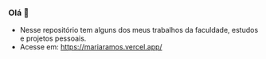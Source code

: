### Olá 👋

<!--
**mariamers/mariamers** is a ✨ _special_ ✨ repository because its `README.md` (this file) appears on your GitHub profile.

Here are some ideas to get you started:

- 🔭 I’m currently working on ...
- 🌱 I’m currently learning ...
- 👯 I’m looking to collaborate on ...
- 🤔 I’m looking for help with ...
- 💬 Ask me about ...
- 📫 How to reach me: ...
- 😄 Pronouns: ...
- ⚡ Fun fact: ...
[![My GitHub Language Stats](https://github-readme-stats.vercel.app/api/top-langs/?username=mariamers&langs_count=5&theme=tokyonight)]()
-->

- Nesse repositório tem alguns dos meus trabalhos da faculdade, estudos e projetos pessoais.
- Acesse em: https://mariaramos.vercel.app/
